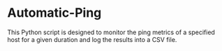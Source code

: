 # Automatic-Ping
This Python script is designed to monitor the ping metrics of a specified host for a given duration and log the results into a CSV file. 
